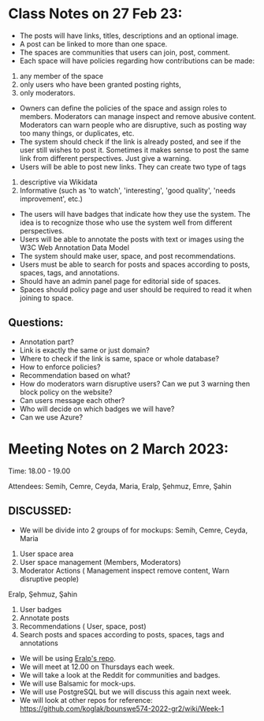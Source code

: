 # Class Notes on 27 Feb 23:

- The posts will have links, titles, descriptions and an optional image.
- A post can be linked to more than one space.
- The spaces are communities that users can join, post, comment.
- Each space will have policies regarding how contributions can be made:
1. any member of the space
2. only users who have been granted posting rights,
3. only moderators.
- Owners can define the policies of the space and assign roles to members. Moderators can manage inspect and remove abusive content. Moderators can warn people who are disruptive, such as posting way too many things, or duplicates, etc.
- The system should check if the link is already posted, and see if the user still wishes to post it. Sometimes it makes sense to post the same link from different perspectives. Just give a warning.
- Users will be able to post new links. They can create two type of tags
1. descriptive via Wikidata
2. Informative (such as 'to watch', 'interesting', 'good quality', 'needs improvement', etc.)
- The users will have badges that indicate how they use the system. The idea is to recognize those
who use the system well from different perspectives.
- Users will be able to annotate the posts with text or images using the W3C Web Annotation Data
Model
- The system should make user, space, and post recommendations.
- Users must be able to search for posts and spaces according to posts, spaces, tags, and
annotations.
- Should have an admin panel page for editorial side of spaces.
- Spaces should policy page and user should be required to read it when joining to space.


## Questions:
- Annotation part?
- Link is exactly the same or just domain?
- Where to check if the link is same, space or whole database?
- How to enforce policies?
- Recommendation based on what?
- How do moderators warn disruptive users? Can we put 3 warning then block policy on the website?
- Can users message each other?
- Who will decide on which badges we will have?
- Can we use Azure?

# Meeting Notes on 2 March 2023:

Time: 18.00 - 19.00

Attendees: Semih, Cemre, Ceyda, Maria, Eralp, Şehmuz, Emre, Şahin

## DISCUSSED:
- We will be divide into 2 groups of for mockups:
Semih, Cemre, Ceyda, Maria
1. User space area
2. User space management (Members, Moderators)
3. Moderator Actions ( Management inspect remove content, Warn disruptive people)

Eralp, Şehmuz, Şahin
1. User badges
2. Annotate posts
3. Recommendations ( User, space, post)
4. Search posts and spaces according to posts, spaces, tags and annotations

- We will be using [Eralp's repo](https://github.com/eralp85/SWE-573.01).
- We will meet at 12.00 on Thursdays each week.
- We will take a look at the Reddit for communities and badges.
- We will use Balsamic for mock-ups.
- We will use PostgreSQL but we will discuss this again next week.
- We will look at other repos for reference: https://github.com/koglak/bounswe574-2022-gr2/wiki/Week-1
